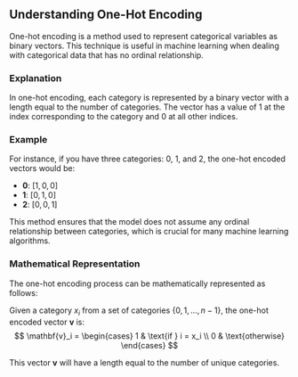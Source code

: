 
## Understanding One-Hot Encoding

One-hot encoding is a method used to represent categorical variables as binary vectors. This technique is useful in machine learning when dealing with categorical data that has no ordinal relationship.

### Explanation
In one-hot encoding, each category is represented by a binary vector with a length equal to the number of categories. The vector has a value of 1 at the index corresponding to the category and 0 at all other indices.

### Example
For instance, if you have three categories: 0, 1, and 2, the one-hot encoded vectors would be:
- **0**: $[1, 0, 0]$
- **1**: $[0, 1, 0]$
- **2**: $[0, 0, 1]$

This method ensures that the model does not assume any ordinal relationship between categories, which is crucial for many machine learning algorithms.

### Mathematical Representation
The one-hot encoding process can be mathematically represented as follows:

Given a category $x_i$ from a set of categories $\{0, 1, \ldots, n-1\}$, the one-hot encoded vector $\mathbf{v}$ is:
$$
\mathbf{v}_i = 
\begin{cases} 
1 & \text{if } i = x_i \\
0 & \text{otherwise}
\end{cases}
$$

This vector $\mathbf{v}$ will have a length equal to the number of unique categories.
